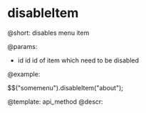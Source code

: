 disableItem
=============


@short: disables menu item
	

@params:
- id		id		id of item which need to be disabled


@example:

$$("somemenu").disableItem("about");

@template:	api_method
@descr:


